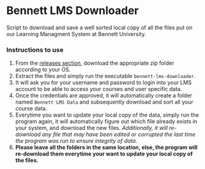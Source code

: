 # Bennett LMS Downloader

Script to download and save a well sorted local copy of all the files put on our Learning Managment System at Bennett University.

### Instructions to use

1. From the [releases section](https://github.com/anshuman73/bennett-lms-downloader/releases), download the appropriate zip folder according to your OS.
2. Extract the files and simply run the executable ```bennett-lms-downloader```.
3. It will ask you for your username and password to login into your LMS account to be able to access your courses and user specific data.
4. Once the credentials are approved, it will automatically create a folder named ```Bennett LMS Data``` and subsequently download and sort all your course data.
5. Everytime you want to update your local copy of the data, simply run the program again, it will automatically figure out which file already exists in your system, and download the new files. *Additionally, it will re-download any file that may have been edited or corrupted the last time the program was run to ensure integrity of data.*
6. **Please leave all the folders in the same location, else, the program will re-download them everytime your want to update your local copy of the files.**
